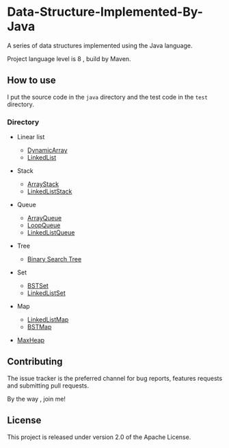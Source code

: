 # Data-Structure-Implemented-By-Java

A series of data structures implemented using the Java language.

Project language level is 8 , build by Maven.

## How to use

I put the source code in the `java` directory and the test code in the `test` directory.

### Directory

* Linear list
    * [DynamicArray](https://github.com/learnmedicalcantsavecn/Data-Structure-Implemented-By-Java/tree/master/src/main/java/com/ximingxing/array)
    * [LinkedList](https://github.com/learnmedicalcantsavecn/Data-Structure-Implemented-By-Java/tree/master/src/main/java/com/ximingxing/linkedlist)

* Stack
    * [ArrayStack](https://github.com/learnmedicalcantsavecn/Data-Structure-Implemented-By-Java/tree/master/src/main/java/com/ximingxing/stack)
    * [LinkedListStack](https://github.com/learnmedicalcantsavecn/Data-Structure-Implemented-By-Java/tree/master/src/main/java/com/ximingxing/stack)

* Queue
    * [ArrayQueue](https://github.com/learnmedicalcantsavecn/Data-Structure-Implemented-By-Java/tree/master/src/main/java/com/ximingxing/queue)
    * [LoopQueue](https://github.com/learnmedicalcantsavecn/Data-Structure-Implemented-By-Java/tree/master/src/main/java/com/ximingxing/queue)
    * [LinkedListQueue](https://github.com/learnmedicalcantsavecn/Data-Structure-Implemented-By-Java/tree/master/src/main/java/com/ximingxing/queue)

* Tree
    * [Binary Search Tree](https://github.com/learnmedicalcantsavecn/Data-Structure-Implemented-By-Java/tree/master/src/main/java/com/ximingxing/bstree)
    
* Set
    * [BSTSet](https://github.com/learnmedicalcantsavecn/Data-Structure-Implemented-By-Java/tree/master/src/main/java/com/ximingxing/set)
    * [LinkedListSet](https://github.com/learnmedicalcantsavecn/Data-Structure-Implemented-By-Java/tree/master/src/main/java/com/ximingxing/set)
    
* Map
    * [LinkedListMap](https://github.com/learnmedicalcantsavecn/Data-Structure-Implemented-By-Java/tree/master/src/main/java/com/ximingxing/map)
    * [BSTMap](https://github.com/learnmedicalcantsavecn/Data-Structure-Implemented-By-Java/tree/master/src/main/java/com/ximingxing/map)
    
* [MaxHeap](https://github.com/learnmedicalcantsavecn/Data-Structure-Implemented-By-Java/tree/master/src/main/java/com/ximingxing/maxheap)

## Contributing

The issue tracker is the preferred channel for bug reports, features requests and submitting pull requests.

By the way , join me!

## License

This project is released under version 2.0 of the Apache License.